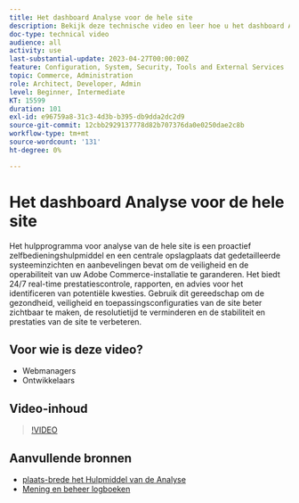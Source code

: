 ```yaml
---
title: Het dashboard Analyse voor de hele site
description: Bekijk deze technische video en leer hoe u het dashboard Analyse voor de hele site kunt gebruiken om toegang te krijgen tot gedetailleerde systeeminzichten en aanbevelingen om de beveiliging en operabiliteit van uw Adobe Commerce-installatie te garanderen.
doc-type: technical video
audience: all
activity: use
last-substantial-update: 2023-04-27T00:00:00Z
feature: Configuration, System, Security, Tools and External Services
topic: Commerce, Administration
role: Architect, Developer, Admin
level: Beginner, Intermediate
KT: 15599
duration: 101
exl-id: e96759a8-31c3-4d3b-b395-db9dda2dc2d9
source-git-commit: 12cbb2929137778d82b707376da0e0250dae2c8b
workflow-type: tm+mt
source-wordcount: '131'
ht-degree: 0%

---
```


# Het dashboard Analyse voor de hele site

Het hulpprogramma voor analyse van de hele site is een proactief zelfbedieningshulpmiddel en een centrale opslagplaats dat gedetailleerde systeeminzichten en aanbevelingen bevat om de veiligheid en de operabiliteit van uw Adobe Commerce-installatie te garanderen. Het biedt 24/7 real-time prestatiescontrole, rapporten, en advies voor het identificeren van potentiële kwesties. Gebruik dit gereedschap om de gezondheid, veiligheid en toepassingsconfiguraties van de site beter zichtbaar te maken, de resolutietijd te verminderen en de stabiliteit en prestaties van de site te verbeteren.

## Voor wie is deze video?

- Webmanagers
- Ontwikkelaars

## Video-inhoud

>[!VIDEO](https://video.tv.adobe.com/v/344001?learn=on)

## Aanvullende bronnen

- [ plaats-brede het Hulpmiddel van de Analyse ](https://experienceleague.adobe.com/docs/commerce-operations/tools/site-wide-analysis-tool/intro.html?lang=nl-NL)
- [ Mening en beheer logboeken ](https://experienceleague.adobe.com/docs/commerce-cloud-service/user-guide/develop/test/log-locations.html?lang=nl-NL)
